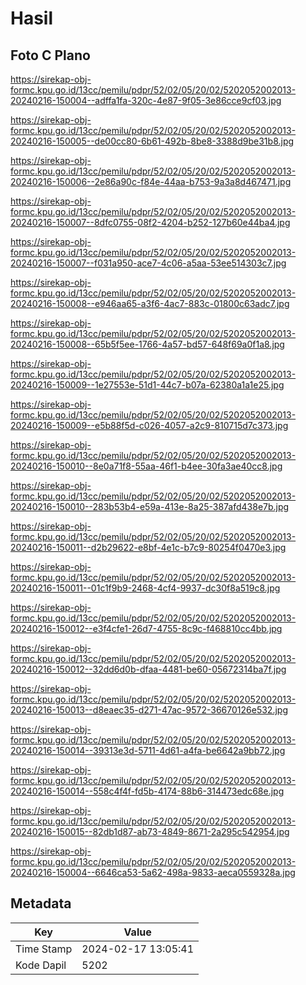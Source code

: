 # Hasil

## Foto C Plano

https://sirekap-obj-formc.kpu.go.id/13cc/pemilu/pdpr/52/02/05/20/02/5202052002013-20240216-150004--adffa1fa-320c-4e87-9f05-3e86cce9cf03.jpg

https://sirekap-obj-formc.kpu.go.id/13cc/pemilu/pdpr/52/02/05/20/02/5202052002013-20240216-150005--de00cc80-6b61-492b-8be8-3388d9be31b8.jpg

https://sirekap-obj-formc.kpu.go.id/13cc/pemilu/pdpr/52/02/05/20/02/5202052002013-20240216-150006--2e86a90c-f84e-44aa-b753-9a3a8d467471.jpg

https://sirekap-obj-formc.kpu.go.id/13cc/pemilu/pdpr/52/02/05/20/02/5202052002013-20240216-150007--8dfc0755-08f2-4204-b252-127b60e44ba4.jpg

https://sirekap-obj-formc.kpu.go.id/13cc/pemilu/pdpr/52/02/05/20/02/5202052002013-20240216-150007--f031a950-ace7-4c06-a5aa-53ee514303c7.jpg

https://sirekap-obj-formc.kpu.go.id/13cc/pemilu/pdpr/52/02/05/20/02/5202052002013-20240216-150008--e946aa65-a3f6-4ac7-883c-01800c63adc7.jpg

https://sirekap-obj-formc.kpu.go.id/13cc/pemilu/pdpr/52/02/05/20/02/5202052002013-20240216-150008--65b5f5ee-1766-4a57-bd57-648f69a0f1a8.jpg

https://sirekap-obj-formc.kpu.go.id/13cc/pemilu/pdpr/52/02/05/20/02/5202052002013-20240216-150009--1e27553e-51d1-44c7-b07a-62380a1a1e25.jpg

https://sirekap-obj-formc.kpu.go.id/13cc/pemilu/pdpr/52/02/05/20/02/5202052002013-20240216-150009--e5b88f5d-c026-4057-a2c9-810715d7c373.jpg

https://sirekap-obj-formc.kpu.go.id/13cc/pemilu/pdpr/52/02/05/20/02/5202052002013-20240216-150010--8e0a71f8-55aa-46f1-b4ee-30fa3ae40cc8.jpg

https://sirekap-obj-formc.kpu.go.id/13cc/pemilu/pdpr/52/02/05/20/02/5202052002013-20240216-150010--283b53b4-e59a-413e-8a25-387afd438e7b.jpg

https://sirekap-obj-formc.kpu.go.id/13cc/pemilu/pdpr/52/02/05/20/02/5202052002013-20240216-150011--d2b29622-e8bf-4e1c-b7c9-80254f0470e3.jpg

https://sirekap-obj-formc.kpu.go.id/13cc/pemilu/pdpr/52/02/05/20/02/5202052002013-20240216-150011--01c1f9b9-2468-4cf4-9937-dc30f8a519c8.jpg

https://sirekap-obj-formc.kpu.go.id/13cc/pemilu/pdpr/52/02/05/20/02/5202052002013-20240216-150012--e3f4cfe1-26d7-4755-8c9c-f468810cc4bb.jpg

https://sirekap-obj-formc.kpu.go.id/13cc/pemilu/pdpr/52/02/05/20/02/5202052002013-20240216-150012--32dd6d0b-dfaa-4481-be60-05672314ba7f.jpg

https://sirekap-obj-formc.kpu.go.id/13cc/pemilu/pdpr/52/02/05/20/02/5202052002013-20240216-150013--d8eaec35-d271-47ac-9572-36670126e532.jpg

https://sirekap-obj-formc.kpu.go.id/13cc/pemilu/pdpr/52/02/05/20/02/5202052002013-20240216-150014--39313e3d-5711-4d61-a4fa-be6642a9bb72.jpg

https://sirekap-obj-formc.kpu.go.id/13cc/pemilu/pdpr/52/02/05/20/02/5202052002013-20240216-150014--558c4f4f-fd5b-4174-88b6-314473edc68e.jpg

https://sirekap-obj-formc.kpu.go.id/13cc/pemilu/pdpr/52/02/05/20/02/5202052002013-20240216-150015--82db1d87-ab73-4849-8671-2a295c542954.jpg

https://sirekap-obj-formc.kpu.go.id/13cc/pemilu/pdpr/52/02/05/20/02/5202052002013-20240216-150004--6646ca53-5a62-498a-9833-aeca0559328a.jpg


## Metadata

| Key        | Value               |
| ---------- | ------------------- |
| Time Stamp | 2024-02-17 13:05:41 |
| Kode Dapil | 5202                |



